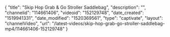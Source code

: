 {
    "title": "Skip Hop Grab & Go Stroller Saddlebag",
    "description": "",
    "channelid": "114661406",
    "videoid": "152129748",
    "date_created": "1519941331",
    "date_modified": "1520369561",
    "type": "captivate",
    "layout": "channelVideo",
    "url": "\/latest-videos\/skip-hop-grab-go-stroller-saddlebag-mp4\/114661406-152129748"
}